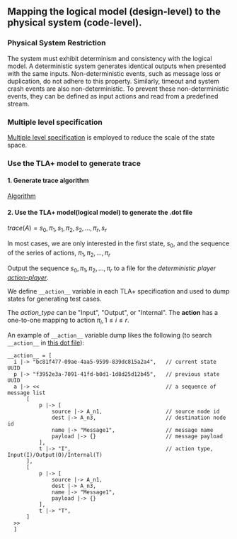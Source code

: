 
## Mapping the logical model (design-level) to the physical system (code-level).

### Physical System Restriction

The system must exhibit determinism and consistency with the logical model.
A deterministic system generates identical outputs when presented with the same inputs. 
Non-deterministic events, such as message loss or duplication, do not adhere to this property. 
Similarly, timeout and system crash events are also non-deterministic. 
To prevent these non-deterministic events, they can be defined as input actions and read from a predefined stream.

### Multiple level specification

[Multiple level specification](multiple_level_spec.md) is employed to reduce the scale of the state space.
### Use the TLA+ model to generate trace

#### 1. Generate trace algorithm

[Algorithm](generate_trace_algorithm.md)

#### 2. Use the TLA+ model(logical model) to generate the .dot file

$trace(A) = s_0, \pi_1, s_1, \pi_2, s_2, ...,  \pi_r, s_r$


In most cases, we are only interested in the first state, $s_0$, and the sequence of the series of actions, $\pi_1, \pi_2, ..., \pi_r$

Output the sequence $s_0, \pi_1, \pi_2, ..., \pi_r$ to a file for the *deterministic
player [action-player](../src/player/bin/main.rs)*.

We define `__action__` variable in each TLA+ specification and used to dump states for generating test cases.

The *action_type* can be "Input", "Output", or "Internal".
The **action** has a one-to-one mapping to action $\pi_i, 1 \le i \le r$.


An example of `__action__` variable dump likes the following (to search `__action__` in [this dot file](../src/data/toolbox_dump.dot)):

  ```
__action__ = [
    i |-> "bc81f477-09ae-4aa5-9599-839dc815a2a4",   // current state UUID 
    p |-> "f3952e3a-7091-41fd-b0d1-1d8d25d12b45",   // previous state UUID
    a |-> <<                                        // a sequence of message list
        [
            p |-> [
                source |-> A_n1,                    // source node id
                dest |-> A_n3,                      // destination node id
                name |-> "Message1",                // message name
                payload |-> {}                      // message payload
            ],
            t |-> "I",                              // action type, Input(I)/Output(O)/Internal(T)
        ],
        [
            p |-> [
                source |-> A_n1, 
                dest |-> A_n3, 
                name |-> "Message1", 
                payload |-> {}
            ],
            t |-> "T",
        ]
    >>
    ]
  ```

